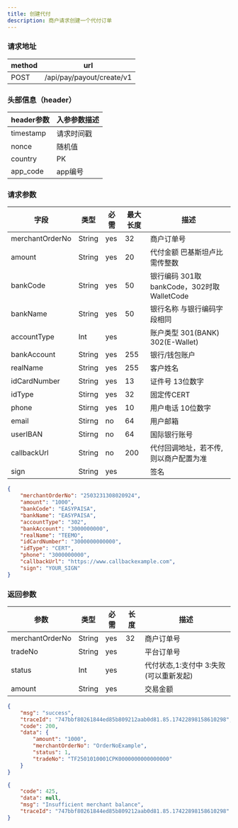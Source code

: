 ```yaml
---
title: 创建代付
description: 商户请求创建一个代付订单
---
```


### 请求地址

| method | url                       |
| ------ | ------------------------- |
| POST   | /api/pay/payout/create/v1 |

### 头部信息（header）

| header参数                  | 入参参数描述 |
|---------------------------|--------|
| timestamp                 | 请求时间戳  |
| nonce                     | 随机值    |
| country                   | PK |
| app_code                  | app编号  |

### 请求参数

| 字段              | 类型   | 必需  | 最大长度 | 描述                              |
|-----------------| ------ |-----|------|---------------------------------|
| merchantOrderNo | String | yes | 32   | 商户订单号                           |
| amount          | String | yes | 20   | 代付金额 巴基斯坦卢比 需传整数                |
| bankCode        | String | yes | 50   | 银行编码  301取bankCode，302时取WalletCode |
| bankName        | String | yes | 50   | 银行名称 与银行编码字段相同                  |
| accountType     | Int    | yes |      | 账户类型 301(BANK) 302(E-Wallet)    |
| bankAccount     | String | yes | 255  | 银行/钱包账户                         |
| realName        | String | yes | 255  | 客户姓名                            |
| idCardNumber    | String | yes | 13   | 证件号   13位数字                     |
| idType          | Stirng | yes | 32   | 固定传CERT                         |
| phone           | Stirng | yes | 10   | 用户电话  10位数字                     |
| email           | Stirng | no  | 64   | 用户邮箱                            |
| userIBAN        | Stirng | no  | 64   | 国际银行账号                          |
| callbackUrl     | String | no  | 200  | 代付回调地址，若不传, 则以商户配置为准            |
| sign            | String | yes |      | 签名                              |

```json title=请求示例
{
    "merchantOrderNo": "2503231308020924",
    "amount": "1000",
    "bankCode": "EASYPAISA",
    "bankName": "EASYPAISA",
    "accountType": "302",
    "bankAccount": "3000000000",
    "realName": "TEEMO",
    "idCardNumber": "3000000000000",
    "idType": "CERT",
    "phone": "3000000000",
    "callbackUrl": "https://www.callbackexample.com",
    "sign": "YOUR_SIGN"
}
```

### 返回参数

| 参数            | 类型   | 必需 | 长度 | 描述                          |
| --------------- | ------ | ---- | ---- | ----------------------------- |
| merchantOrderNo | String | yes  | 32   | 商户订单号                    |
| tradeNo         | String | yes  |      | 平台订单号                    |
| status          | Int | yes  |      | 代付状态,1:支付中 3:失败(可以重新发起) |
| amount          | String | yes  |      | 交易金额                      |

```json title=成功示例
{
    "msg": "success",
    "traceId": "747bbf80261844ed85b809212aab0d81.85.17422898158610298",
    "code": 200,
    "data": {
        "amount": "1000",
        "merchantOrderNo": "OrderNoExample",
        "status": 1,
        "tradeNo": "TF2501010001CPK0000000000000000"
    }
}
```

```json title=失败示例
{
    "code": 425,
    "data": null,
    "msg": "Insufficient merchant balance",
    "traceId": "747bbf80261844ed85b809212aab0d81.85.17422898158610298"
}
```
